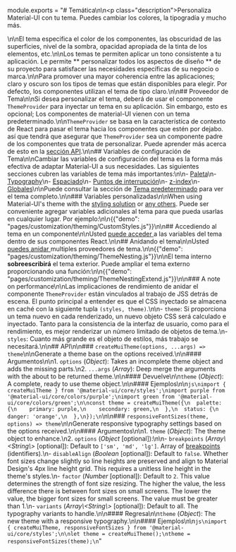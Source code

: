 module.exports = "# Temática\n\n<p class=\"description\">Personaliza Material-UI con tu tema. Puedes cambiar los colores, la tipogradía y mucho más.</p>\n\nEl tema especifica el color de los componentes, las obscuridad de las superficies, nivel de la sombra, opacidad apropiada de la tinta de los elementos, etc.\n\nLos temas te permiten aplicar un tono consistente a tu aplicación. Le permite ** personalizar todos los aspectos de diseño ** de su proyecto para satisfacer las necesidades específicas de su negocio o marca.\n\nPara promover una mayor coherencia entre las aplicaciones; claro y oscuro son los tipos de temas que están disponibles para elegir. Por defecto, los componentes utilizan el tema de tipo claro.\n\n## Proveedor de Tema\n\nSi desea personalizar el tema, deberá de usar el componente ` ThemeProvider ` para inyectar un tema en su aplicación. Sin embargo, esto es opcional; Los componentes de material-UI vienen con un tema predeterminado.\n\n`ThemeProvider` se basa en la característica de contexto de React para pasar el tema hacia los componentes que estén por dejabo. así que tendrá que asegurar que `ThemeProvider` sea un componente padre de los componentes que trata de personalizar. Puede aprender más acerca de esto en la [sección API](/styles/api/#themeprovider).\n\n## Variables de configuración de Tema\n\nCambiar las variables de configuración del tema es la forma más efectiva de adaptar Material-UI a sus necesidades. Las siguientes secciones cubren las variables de tema más importantes:\n\n- [Paleta](/customization/palette/)\n- [Typography](/customization/typography/)\n- [Espaciado](/customization/spacing/)\n- [Puntos de interrupción](/customization/breakpoints/)\n- [z-index](/customization/z-index/)\n- [Globales](/customization/globals/)\n\nPuede consultar la sección de [Tema predeterminado](/customization/default-theme/) para ver el tema completo.\n\n### Variables personalizadas\n\nWhen using Material-UI's theme with the [styling solution](/styles/basics/) or [any others](/guides/interoperability/#themeprovider). Puede ser conveniente agregar variables adicionales al tema para que pueda usarlas en cualquier lugar. Por ejemplo:\n\n{{\"demo\": \"pages/customization/theming/CustomStyles.js\"}}\n\n## Accediendo al tema en un componente\n\nUsted [ puede acceder ](/styles/advanced/#accessing-the-theme-in-a-component) a las variables del tema dentro de sus componentes React.\n\n## Anidando el tema\n\nUsted [ puedes anidar ](/styles/advanced/#theme-nesting) multiples proveedores de tema.\n\n{{\"demo\": \"pages/customization/theming/ThemeNesting.js\"}}\n\nEl tema interno **sobreescribirá** el tema exterior. Puede ampliar el tema externo proporcionando una función:\n\n{{\"demo\": \"pages/customization/theming/ThemeNestingExtend.js\"}}\n\n### A note on performance\n\nLas implicaciones de rendimiento de anidar el componente ` ThemeProvider ` están vinculados al trabajo de JSS detrás de escena. El punto principal a entender es que el CSS inyectado se almacena en caché con la siguiente tupla ` (styles, theme) `.\n\n- `theme`: Si proporciona un tema nuevo en cada renderizado, un nuevo objeto CSS será calculado e inyectado. Tanto para la consistencia de la interfaz de usuario, como para el rendimiento, es mejor renderizar un número limitado de objetos de tema.\n- ` styles`: Cuanto más grande es el objeto de estilos, más trabajo se necesitará.\n\n## API\n\n### `createMuiTheme(options, ...args) => theme`\n\nGenerate a theme base on the options received.\n\n#### Argumentos\n\n1. `options` (*Object*): Takes an incomplete theme object and adds the missing parts.\n2. `...args` (*Array*): Deep merge the arguments with the about to be returned theme.\n\n#### Devuelve\n\n`theme` (*Object*): A complete, ready to use theme object.\n\n#### Ejemplos\n\n```js\nimport { createMuiTheme } from '@material-ui/core/styles';\nimport purple from '@material-ui/core/colors/purple';\nimport green from '@material-ui/core/colors/green';\n\nconst theme = createMuiTheme({\n  palette: {\n    primary: purple,\n    secondary: green,\n  },\n  status: {\n    danger: 'orange',\n  },\n});\n```\n\n### `responsiveFontSizes(theme, options) => theme`\n\nGenerate responsive typography settings based on the options received.\n\n#### Argumentos\n\n1. `theme` (*Object*): The theme object to enhance.\n2. `options` (*Object* [optional]):\n\n- `breakpoints` (*Array\\<String\\>* [optional]): Default to `['sm', 'md', 'lg']`. Array of [breakpoints](/customization/breakpoints/) (identifiers).\n- `disableAlign` (*Boolean* [optional]): Default to `false`. Whether font sizes change slightly so line heights are preserved and align to Material Design's 4px line height grid. This requires a unitless line height in the theme's styles.\n- `factor` (*Number* [optional]): Default to `2`. This value determines the strength of font size resizing. The higher the value, the less difference there is between font sizes on small screens. The lower the value, the bigger font sizes for small screens. The value must be greater than 1.\n- `variants` (*Array\\<String\\>* [optional]): Default to all. The typography variants to handle.\n\n#### Regresa\n\n`theme` (*Object*): The new theme with a responsive typography.\n\n#### Ejemplos\n\n```js\nimport { createMuiTheme, responsiveFontSizes } from '@material-ui/core/styles';\n\nlet theme = createMuiTheme();\ntheme = responsiveFontSizes(theme);\n```"